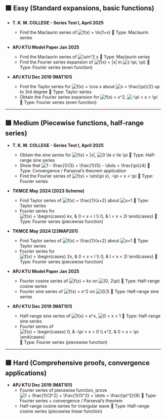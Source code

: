 ## 🟩 Easy (Standard expansions, basic functions)

- **T. K. M. COLLEGE - Series Test I, April 2025**
  - Find the Maclaurin series of <img src="https://latex.codecogs.com/png.latex?f(x)%20%3D%20%5Cln(1%2Bx)" alt="f(x) = \ln(1+x)">
    🔹
    Type: Maclaurin series

- **APJ KTU Model Paper Jan 2025**
  - Find the Maclaurin series of <img src="https://latex.codecogs.com/png.latex?%5Csin%5E2%20x" alt="\sin^2 x">
    🔹
    Type: Maclaurin series
  - Find the Fourier series expansion of <img src="https://latex.codecogs.com/png.latex?f(x)%20%3D%20%7Cx%7C" alt="f(x) = |x|"> in <img src="https://latex.codecogs.com/png.latex?(-\pi%2C%20\pi)" alt="(-\pi, \pi)">
    🔹
    Type: Fourier series (even function)

- **APJ KTU Dec 2019 (MAT101)**
  - Find the Taylor series for <img src="https://latex.codecogs.com/png.latex?f(x)%20%3D%20%5Ccos%20x" alt="f(x) = \cos x"> about <img src="https://latex.codecogs.com/png.latex?x%20%3D%20%5Cfrac%7B%5Cpi%7D%7B2%7D" alt="x = \frac{\pi}{2}"> up to 3rd degree
    🔹
    Type: Taylor series
  - Obtain the Fourier series expansion for <img src="https://latex.codecogs.com/png.latex?f(x)%20%3D%20x%5E2" alt="f(x) = x^2">, <img src="https://latex.codecogs.com/png.latex?-%5Cpi%20%3C%20x%20%3C%20%5Cpi" alt="-\pi < x < \pi">
    🔹
    Type: Fourier series (even function)

---

## 🟨 Medium (Piecewise functions, half-range series)

- **T. K. M. COLLEGE - Series Test I, April 2025**
  - Obtain the sine series for <img src="https://latex.codecogs.com/png.latex?f(x)%20%3D%20%7Cx%7C" alt="f(x) = |x|">, <img src="https://latex.codecogs.com/png.latex?0%20%5Cle%20x%20%5Cle%20%5Cpi" alt="0 \le x \le \pi">
    🔹
    Type: Half-range sine series
  - Show that <img src="https://latex.codecogs.com/png.latex?1%20-%20%5Cfrac%7B1%7D%7B3%7D%20%2B%20%5Cfrac%7B1%7D%7B5%7D%20-%20%5Cdots%20%3D%20%5Cfrac%7B%5Cpi%7D%7B4%7D" alt="1 - \frac{1}{3} + \frac{1}{5} - \dots = \frac{\pi}{4}">
    🔹
    Type: Convergence / Parseval’s theorem application
  - Find the Fourier series of <img src="https://latex.codecogs.com/png.latex?f(x)%20%3D%20%5Csin(%5Cpi%20x)%2C%20-%5Cpi%20%3C%20x%20%3C%20%5Cpi" alt="f(x) = \sin(\pi x), -\pi < x < \pi">
    🔹
    Type: Fourier series

- **TKMCE May 2024 (2023 Scheme)**
  - Find Taylor series of <img src="https://latex.codecogs.com/png.latex?f(x)%20%3D%20%5Cfrac%7B1%7D%7Bx%2B2%7D" alt="f(x) = \frac{1}{x+2}"> about <img src="https://latex.codecogs.com/png.latex?x=1" alt="x=1">
    🔹
    Type: Taylor series
  - Fourier series for <img src="https://latex.codecogs.com/png.latex?f(x)%20%3D%20%5Cbegin%7Bcases%7D%20kx%2C%20%26%200%20%3C%20x%20%3C%20l%20%5C%5C%200%2C%20%26%20l%20%3C%20x%20%3C%202l%20%5Cend%7Bcases%7D" alt="f(x) = \begin{cases} kx, & 0 < x < l \\ 0, & l < x < 2l \end{cases}">
    🔹
    Type: Fourier series (piecewise function)

- **TKMCE May 2024 (23MAP201)**
  - Find Taylor series of <img src="https://latex.codecogs.com/png.latex?f(x)%20%3D%20%5Cfrac%7B1%7D%7Bx%2B2%7D" alt="f(x) = \frac{1}{x+2}"> about <img src="https://latex.codecogs.com/png.latex?x=1" alt="x=1">
    🔹
    Type: Taylor series
  - Fourier series for <img src="https://latex.codecogs.com/png.latex?f(x)%20%3D%20%5Cbegin%7Bcases%7D%202x%2C%20%26%200%20%3C%20x%20%3C%20l%20%5C%5C%200%2C%20%26%20l%20%3C%20x%20%3C%202l%20%5Cend%7Bcases%7D" alt="f(x) = \begin{cases} 2x, & 0 < x < l \\ 0, & l < x < 2l \end{cases}">
    🔹
    Type: Fourier series (piecewise function)

- **APJ KTU Model Paper Jan 2025**
  - Fourier cosine series of <img src="https://latex.codecogs.com/png.latex?f(x)%20%3D%20kx" alt="f(x) = kx"> on <img src="https://latex.codecogs.com/png.latex?(0%2C%202%5Cpi)" alt="(0, 2\pi)">
    🔹
    Type: Half-range cosine series
  - Fourier sine series of <img src="https://latex.codecogs.com/png.latex?f(x)%20%3D%20x%5E2" alt="f(x) = x^2"> on <img src="https://latex.codecogs.com/png.latex?(0%2C1)" alt="(0,1)">
    🔹
    Type: Half-range sine series

- **APJ KTU Dec 2019 (MAT101)**
  - Half-range sine series of <img src="https://latex.codecogs.com/png.latex?f(x)%20%3D%20e%5Ex" alt="f(x) = e^x">, <img src="https://latex.codecogs.com/png.latex?0%20%3C%20x%20%3C%201" alt="0 < x < 1">
    🔹
    Type: Half-range sine series
  - Fourier series of <img src="https://latex.codecogs.com/png.latex?f(x)%20%3D%20%5Cbegin%7Bcases%7D%200%2C%20%26%20-%5Cpi%20%3C%20x%20%3C%200%20%5C%5C%20x%5E2%2C%20%26%200%20%3C%20x%20%3C%20%5Cpi%20%5Cend%7Bcases%7D" alt="f(x) = \begin{cases} 0, & -\pi < x < 0 \\ x^2, & 0 < x < \pi \end{cases}">
    🔹
    Type: Fourier series (piecewise function)

---

## 🟥 Hard (Comprehensive proofs, convergence applications)

- **APJ KTU Dec 2019 (MAT101)**
  - Fourier series of piecewise function, prove <img src="https://latex.codecogs.com/png.latex?1%20%2B%20%5Cfrac%7B1%7D%7B3%5E2%7D%20%2B%20%5Cfrac%7B1%7D%7B5%5E2%7D%20%2B%20%5Cdots%20%3D%20%5Cfrac%7B%5Cpi%5E2%7D%7B8%7D" alt="1 + \frac{1}{3^2} + \frac{1}{5^2} + \dots = \frac{\pi^2}{8}">
    🔹
    Type: Fourier series + convergence / Parseval’s theorem
  - Half-range cosine series for triangular wave
    🔹
    Type: Half-range cosine series (piecewise linear function)
